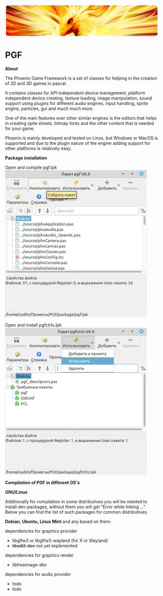 ![](Phoenix_banner.png) 
# PGF
**About**

The Phoenix Game Framework is a set of classes for helping in the creation of 2D and 3D games in pascal.

It contains classes for API independent device management, platform independent device creating, texture loading, image manipulation, sound support using plugins for different audio engines, input handling, sprite engine, particles, gui and much much more.

One of the main features over other similar engines is the editors that helps in creating spite sheets, bitmap fonts and the other content that is needed for your game.

Phoenix is mainly developed and tested on Linux, but Windows or MacOS is supported and due to the plugin nature of the engine adding support for other platforms is relatively easy.

**Package installation**

Open and compile pgf.lpk
![](pictures/pkg_0.png) 

Open and install pgfctrls.lpk
![](pictures/pgk_1.png) 

 

**Compilation of PGF in different OS's**

**GNU/Linux**

Additionally for compilation in some distributives you will be needed to install dev-packages, without them you will get “Error while linking …”. Below you can find the list of such packages for common distributives. 

**Debian, Ubuntu, Linux Mint** and any based on them: 

dependencies for graphics provider 

- libglfw3 or libglfw3-wayland (for X or Wayland)
- ~~libsdl2-dev~~ not yet implemented

dependencies for graphics render

- libfreeimage-dev 

dependencies for audio provider

- todo 
- todo

 